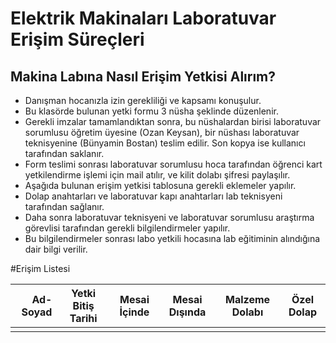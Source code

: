 # Elektrik Makinaları Laboratuvar Erişim Süreçleri

## Makina Labına Nasıl Erişim Yetkisi Alırım?

- Danışman hocanızla izin gerekliliği ve kapsamı konuşulur.
- Bu klasörde bulunan yetki formu 3 nüsha şeklinde düzenlenir.
- Gerekli imzalar tamamlandıktan sonra, bu nüshalardan birisi laboratuvar sorumlusu öğretim üyesine (Ozan Keysan), bir nüshası laboratuvar teknisyenine (Bünyamin Bostan) teslim edilir. Son kopya ise kullanıcı tarafından saklanır.
- Form teslimi sonrası laboratuvar sorumlusu hoca tarafından öğrenci kart yetkilendirme işlemi için mail atılır, ve kilit dolabı şifresi paylaşılır. 
- Aşağıda bulunan erişim yetkisi tablosuna gerekli eklemeler yapılır.
- Dolap anahtarları ve laboratuvar kapı anahtarları lab teknisyeni tarafından sağlanır.
- Daha sonra laboratuvar teknisyeni ve laboratuvar sorumlusu araştırma görevlisi tarafından gerekli bilgilendirmeler yapılır.
- Bu bilgilendirmeler sonrası labo yetkili hocasına lab eğitiminin alındığına dair bilgi verilir.


#Erişim Listesi


| Ad-Soyad | Yetki Bitiş Tarihi | Mesai İçinde | Mesai Dışında | Malzeme Dolabı | Özel Dolap |
|---------:|--------------------|--------------|---------------|----------------|------------|
|          |                    |              |               |                |            |

